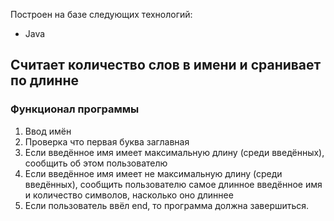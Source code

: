 Построен на базе следующих технологий:
* Java
## Считает количество слов в имени и сранивает по длинне
### Функционал программы
1. Ввод имён 
2. Проверка что первая буква заглавная 
3. Если введённое имя имеет максимальную длину (среди введённых), сообщить об этом пользователю 
4. Если введённое имя имеет не максимальную длину (среди введённых), сообщить пользователю самое длинное введённое имя и количество символов, насколько оно длиннее 
5. Если пользователь ввёл end, то программа должна завершиться.
